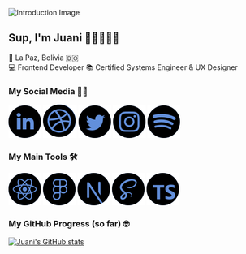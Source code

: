 ![Introduction Image](https://media.giphy.com/media/Nx0rz3jtxtEre/giphy.gif)

## Sup, I'm Juani 👋🏻🧑🏻‍💻

📍 La Paz, Bolivia 🇧🇴  
💻 Frontend Developer
📚 Certified Systems Engineer & UX Designer

### My Social Media 🙋🏻

[![LinkedIn](/assets/linkedin.svg)](https://www.linkedin.com/in/juanireyes)
[![Dribbble](/assets/dribbble.svg)](https://dribbble.com/juanireyes)
[![Twitter](/assets/twitter.svg)](https://twitter.com/juanireyesg)
[![Instagram](/assets/instagram.svg)](https://www.instagram.com/juanireyesg)
[![Spotify](/assets/spotify.svg)](https://open.spotify.com/user/juani888?si=d3330832e2954173)

### My Main Tools 🛠

[![React](/assets/react.svg)](https://reactjs.org)
[![Figma](/assets/figma.svg)](https://www.figma.com)
[![NextJs](/assets/nextjs.svg)](https://nextjs.org)
[![Typescript](/assets/sass.svg)](https://www.typescriptlang.org)
[![Sass](/assets/typescript.svg)](https://sass-lang.com)

### My GitHub Progress (so far) 🤓

[![Juani's GitHub stats](https://github-readme-stats.vercel.app/api?username=drunkolddog&hide=stars&show_icons=true&theme=tokyonight)](https://github.com/anuraghazra/github-readme-stats)

<!--
**DrunkOldDog/drunkolddog** is a ✨ _special_ ✨ repository because its `README.md` (this file) appears on your GitHub profile.

Here are some ideas to get you started:

- 🔭 I’m currently working on ...
- 🌱 I’m currently learning ...
- 👯 I’m looking to collaborate on ...
- 🤔 I’m looking for help with ...
- 💬 Ask me about ...
- 📫 How to reach me: ...
- 😄 Pronouns: ...
- ⚡ Fun fact: ...
-->
